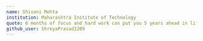 ```yaml
---
name: Shivani Mehta
institution: Maharashtra Institute of Technology
quote: 6 months of focus and hard work can put you 5 years ahead in life. Don't underestimate the power of consistency & determination. 
github_user: ShreyaPrasad1209
---
```

